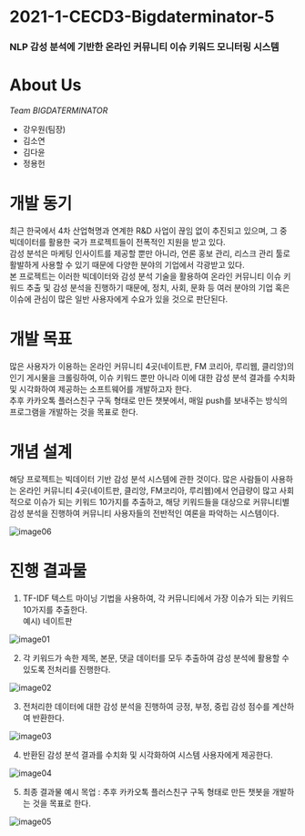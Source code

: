 # 2021-1-CECD3-Bigdaterminator-5
### NLP 감성 분석에 기반한 온라인 커뮤니티 이슈 키워드 모니터링 시스템 <br>

# About Us
*Team BIGDATERMINATOR*
* 강우원(팀장)
* 김소연
* 김다윤
* 정용헌

# 개발 동기
최근 한국에서 4차 산업혁명과 연계한 R&D 사업이 끊임 없이 추진되고 있으며, 그 중 빅데이터를 활용한 국가 프로젝트들이 전폭적인 지원을 받고 있다. <br> 감성 분석은 마케팅 인사이트를 제공할 뿐만 아니라, 언론 홍보 관리, 리스크 관리 툴로 활발하게 사용할 수 있기 때문에 다양한 분야의 기업에서 각광받고 있다.<br>
본 프로젝트는 이러한 빅데이터와 감성 분석 기술을 활용하여 온라인 커뮤니티 이슈 키워드 추출 및 감성 분석을 진행하기 때문에, 정치, 사회, 문화 등 여러 분야의 기업 혹은 이슈에 관심이 많은 일반 사용자에게 수요가 있을 것으로 판단된다.

# 개발 목표
많은 사용자가 이용하는 온라인 커뮤니티 4곳(네이트판, FM 코리아, 루리웹, 클리앙)의 인기 게시물을 크롤링하여, 이슈 키워드 뿐만 아니라 이에 대한 감성 분석 결과를 수치화 및 시각화하여 제공하는 소프트웨어를 개발하고자 한다. <br>
추후 카카오톡 플러스친구 구독 형태로 만든 챗봇에서, 매일 push를 보내주는 방식의 프로그램을 개발하는 것을 목표로 한다.

# 개념 설계
해당 프로젝트는 빅데이터 기반 감성 분석 시스템에 관한 것이다. 많은 사람들이 사용하는 온라인 커뮤니티 4곳(네이트판, 클리앙, FM코리아, 루리웹)에서 언급량이 많고 사회적으로 이슈가 되는 키워드 10가지를 추출하고, 해당 키워드들을 대상으로 커뮤니티별 감성 분석을 진행하여 커뮤니티 사용자들의 전반적인 여론을 파악하는 시스템이다.

![image06](https://user-images.githubusercontent.com/48827431/122660322-8f685100-d1bb-11eb-800e-da2a1578f6f9.png)


# 진행 결과물
1. TF-IDF 텍스트 마이닝 기법을 사용하여, 각 커뮤니티에서 가장 이슈가 되는 키워드 10가지를 추출한다. <br>
예시) 네이트판

![image01](https://user-images.githubusercontent.com/48827431/122660202-7b701f80-d1ba-11eb-9777-1f53198180b4.png)

2. 각 키워드가 속한 제목, 본문, 댓글 데이터를 모두 추출하여 감성 분석에 활용할 수 있도록 전처리를 진행한다.

![image02](https://user-images.githubusercontent.com/48827431/122660226-d6a21200-d1ba-11eb-927b-cd46ab64157d.png)

3. 전처리한 데이터에 대한 감성 분석을 진행하여 긍정, 부정, 중립 감성 점수를 계산하여 반환한다.

![image03](https://user-images.githubusercontent.com/48827431/122660231-e02b7a00-d1ba-11eb-96d3-72bc3452fab0.png)

4. 반환된 감성 분석 결과를 수치화 및 시각화하여 시스템 사용자에게 제공한다.

![image04](https://user-images.githubusercontent.com/48827431/122660237-e7eb1e80-d1ba-11eb-950d-27c000df82e6.png)


5. 최종 결과물 예시 목업 : 추후 카카오톡 플러스친구 구독 형태로 만든 챗봇을 개발하는 것을 목표로 한다.


![image05](https://user-images.githubusercontent.com/48827431/122660238-ea4d7880-d1ba-11eb-84c3-81d927012da0.PNG)
